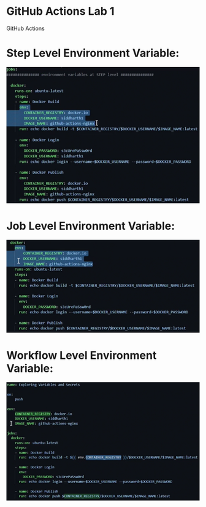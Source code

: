 # GitHub Actions Lab 1
GitHub Actions 

# Step Level Environment Variable:
![Alt text](image.png)

# Job Level Environment Variable:
![Alt text](image-1.png)

# Workflow Level Environment Variable:
![Alt text](image-2.png)